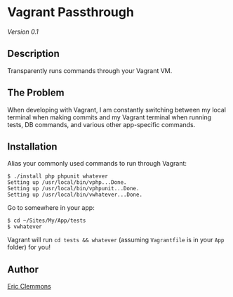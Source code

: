 # Vagrant Passthrough

_Version 0.1_


## Description

Transparently runs commands through your Vagrant VM.


## The Problem

When developing with Vagrant, I am constantly switching between my local terminal
when making commits and my Vagrant terminal when running tests, DB commands,
and various other app-specific commands.


## Installation

Alias your commonly used commands to run through Vagrant:

	$ ./install php phpunit whatever
	Setting up /usr/local/bin/vphp...Done.
	Setting up /usr/local/bin/vphpunit...Done.
	Setting up /usr/local/bin/vwhatever...Done.

Go to somewhere in your app:

	$ cd ~/Sites/My/App/tests
	$ vwhatever

Vagrant will run `cd tests && whatever` (assuming `Vagrantfile` is in
your `App` folder) for you!


## Author

[Eric Clemmons](http://github.com/ericclemmons)

